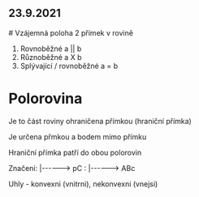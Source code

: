 ## 23.9.2021

# Vzájemná poloha 2 přímek v rovině

1) Rovnoběžné a || b
2) Různoběžné a X b
3) Splývající / rovnoběžné a = b

# Polorovina

Je to část roviny ohraničena přímkou (hraniční přímka)

Je určena přmkou a bodem mimo přímku

Hraniční přímka patří do obou polorovin

Značení: |------> pC
:        |------> ABc


Uhly - konvexni (vnitrni), nekonvexni (vnejsi)
